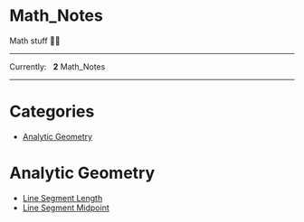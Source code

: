 # Math_Notes

Math stuff :rocket::rocket:

---

Currently: &nbsp; **2** Math_Notes

---

# Categories

* [Analytic Geometry](#analytic-geometry)

# Analytic Geometry

* [Line Segment Length](analytic-geometry/line-segment-length.md)
* [Line Segment Midpoint](analytic-geometry/line-segment-midpoint.md)
